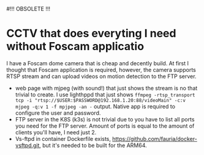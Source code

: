 #!!! OBSOLETE !!!
# CCTV that does everyting I need without Foscam applicatio

I have a Foscam dome camera that is cheap and decently build. At first I thought that Foscam application is required, however, the camera supports RTSP stream and can upload videos on motion detection to the FTP server.

* web page with mjpeg (with sound!) that just shows the stream is no that trivial to create. I use lighthppd that just shows ```ffmpeg -rtsp_transport tcp -i "rtsp://$USER:$PASSWORD@192.168.1.20:88/videoMain" -c:v mjpeg -q:v 1 -f mpjpeg -an -``` output. Native app is required to configure the user and password.
* FTP server in the K8S (k3s) is not trivial due to you have to list all ports you need for the FTP server. Amount of ports is equal to the amount of clients you'll have, I need just 2.
* Vs-ftpd in container Dockerfile exists,  https://github.com/fauria/docker-vsftpd.git, but it's needed to be built for the ARM64.
